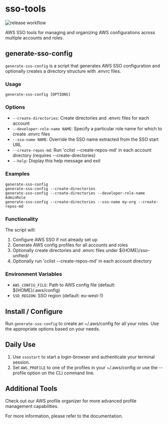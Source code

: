 # sso-tools

![release workflow](https://github.com/easytocloud/sso-tools/actions/workflows/release.yml/badge.svg)

AWS SSO tools for managing and organizing AWS configurations across multiple accounts and roles.

## generate-sso-config

`generate-sso-config` is a script that generates AWS SSO configuration and optionally creates a directory structure with .envrc files.

### Usage

```
generate-sso-config [OPTIONS]
```

### Options

- `--create-directories`: Create directories and .envrc files for each account
- `--developer-role-name NAME`: Specify a particular role name for which to create .envrc files
- `--sso-name NAME`: Override the SSO name extracted from the SSO start URL
- `--create-repos-md`: Run 'cclist --create-repos-md' in each account directory (requires --create-directories)
- `--help`: Display this help message and exit

### Examples

```
generate-sso-config
generate-sso-config --create-directories
generate-sso-config --create-directories --developer-role-name AdminRole
generate-sso-config --create-directories --sso-name my-org --create-repos-md
```

### Functionality

The script will:
1. Configure AWS SSO if not already set up
2. Generate AWS config profiles for all accounts and roles
3. Optionally create directories and .envrc files under ${HOME}/sso-unified/
4. Optionally run 'cclist --create-repos-md' in each account directory

### Environment Variables

- `AWS_CONFIG_FILE`: Path to AWS config file (default: ${HOME}/.aws/config)
- `SSO_REGION`: SSO region (default: eu-west-1)

## Install / Configure

Run `generate-sso-config` to create an ~/.aws/config for all your roles. Use the appropriate options based on your needs.

## Daily Use

1. Use `ssostart` to start a login-browser and authenticate your terminal session.
2. Set `AWS_PROFILE` to one of the profiles in your ~/.aws/config or use the --profile option on the CLI command line.

## Additional Tools

Check out our AWS profile organizer for more advanced profile management capabilities.

For more information, please refer to the documentation.

